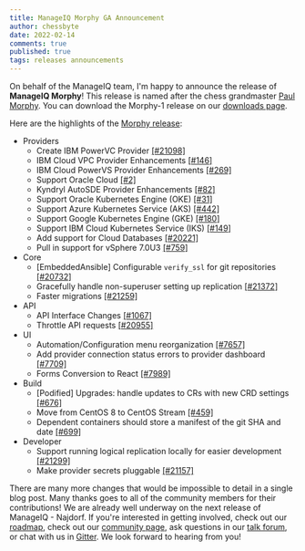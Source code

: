 ```yaml
---
title: ManageIQ Morphy GA Announcement
author: chessbyte
date: 2022-02-14
comments: true
published: true
tags: releases announcements
---
```


On behalf of the ManageIQ team, I'm happy to announce the release of **ManageIQ Morphy**!  This release is named after the chess grandmaster [Paul Morphy](https://en.wikipedia.org/wiki/Paul_Morphy).  You can download the Morphy-1 release on our [downloads page](/download).

Here are the highlights of the [Morphy release](https://github.com/orgs/ManageIQ/projects/13#column-15656536):


* Providers
  * Create IBM PowerVC Provider [[#21098]](https://github.com/ManageIQ/manageiq/issues/21098)
  * IBM Cloud VPC Provider Enhancements [[#146]](https://github.com/ManageIQ/manageiq-providers-ibm_cloud/issues/146)
  * IBM Cloud PowerVS Provider Enhancements [[#269]](https://github.com/ManageIQ/manageiq-providers-ibm_cloud/issues/269)
  * Support Oracle Cloud [[#2]](https://github.com/ManageIQ/manageiq-providers-oracle_cloud/issues/2)
  * Kyndryl AutoSDE Provider Enhancements [[#82]](https://github.com/ManageIQ/manageiq-providers-autosde/issues/82)
  * Support Oracle Kubernetes Engine (OKE) [[#31]](https://github.com/ManageIQ/manageiq-providers-oracle_cloud/issues/31)
  * Support Azure Kubernetes Service (AKS) [[#442]](https://github.com/ManageIQ/manageiq-providers-azure/issues/442)
  * Support Google Kubernetes Engine (GKE) [[#180]](https://github.com/ManageIQ/manageiq-providers-google/issues/180)
  * Support IBM Cloud Kubernetes Service (IKS) [[#149]](https://github.com/ManageIQ/manageiq-providers-ibm_cloud/issues/149)
  * Add support for Cloud Databases [[#20221]](https://github.com/ManageIQ/manageiq/issues/20221)
  * Pull in support for vSphere 7.0U3 [[#759]](https://github.com/ManageIQ/manageiq-providers-vmware/pull/759)
* Core
  * [EmbeddedAnsible] Configurable `verify_ssl` for git repositories [[#20732]](https://github.com/ManageIQ/manageiq/issues/20732)
  * Gracefully handle non-superuser setting up replication [[#21372]](https://github.com/ManageIQ/manageiq/pull/21372)
  * Faster migrations [[#21259]](https://github.com/ManageIQ/manageiq/pull/21259)
* API
  * API Interface Changes [[#1067]](https://github.com/ManageIQ/manageiq-api/issues/1067)
  * Throttle API requests [[#20955]](https://github.com/ManageIQ/manageiq/issues/20955)
* UI
  * Automation/Configuration menu reorganization [[#7657]](https://github.com/ManageIQ/manageiq-ui-classic/issues/7657)
  * Add provider connection status errors to provider dashboard [[#7709]](https://github.com/ManageIQ/manageiq-ui-classic/issues/7709)
  * Forms Conversion to React [[#7989]](https://github.com/ManageIQ/manageiq-ui-classic/issues/7989)
* Build
  * [Podified] Upgrades: handle updates to CRs with new CRD settings [[#676]](https://github.com/ManageIQ/manageiq-pods/issues/676)
  * Move from CentOS 8 to CentOS Stream [[#459]](https://github.com/ManageIQ/manageiq-appliance-build/issues/459)
  * Dependent containers should store a manifest of the git SHA and date [[#699]](https://github.com/ManageIQ/manageiq-pods/issues/699)
* Developer
  * Support running logical replication locally for easier development [[#21299]](https://github.com/ManageIQ/manageiq/issues/21299)
  * Make provider secrets pluggable [[#21157]](https://github.com/ManageIQ/manageiq/issues/21157)

There are many more changes that would be impossible to detail in a single blog post.  Many thanks goes to all of the community members for their contributions!  We are already well underway on the next release of ManageIQ - Najdorf.  If you're interested in getting involved, check out our [roadmap](/roadmap), check out our [community page](/community), ask questions in our [talk forum](http://talk.manageiq.org), or chat with us in [Gitter](https://gitter.im/ManageIQ/manageiq).  We look forward to hearing from you!
